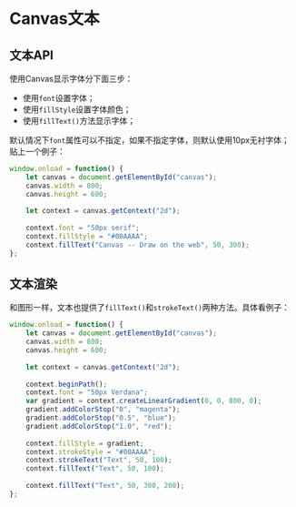 # Canvas文本

## 文本API

使用Canvas显示字体分下面三步：

- 使用`font`设置字体；
- 使用`fillStyle`设置字体颜色；
- 使用`fillText()`方法显示字体；

默认情况下`font`属性可以不指定，如果不指定字体，则默认使用10px无衬字体；贴上一个例子：

```javascript
window.onload = function() {
    let canvas = document.getElementById("canvas");
    canvas.width = 800;
    canvas.height = 600;
    
    let context = canvas.getContext("2d");
    
    context.font = "50px serif";
    context.fillStyle = "#00AAAA";
    context.fillText("Canvas -- Draw on the web", 50, 300);
};
```

## 文本渲染

和图形一样，文本也提供了`fillText()`和`strokeText()`两种方法。具体看例子：

```javascript
window.onload = function() {
    let canvas = document.getElementById("canvas");
    canvas.width = 800;
    canvas.height = 600;
    
    let context = canvas.getContext("2d");
    
    context.beginPath();
    context.font = "50px Verdana";
    var gradient = context.createLinearGradient(0, 0, 800, 0);
    gradient.addColorStop("0", "magenta");
    gradient.addColorStop("0.5", "blue");
    gradient.addColorStop("1.0", "red");
    
    context.fillStyle = gradient;
    context.strokeStyle = "#00AAAA";
    context.strokeText("Text", 50, 100);
    context.fillText("Text", 50, 100);
    
    context.fillText("Text", 50, 300, 200);
};
```

